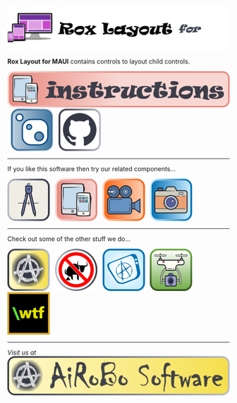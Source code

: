 ![Rox Layout for MAUI](https://raw.githubusercontent.com/pit-bob/res/dev/rox/layout/maui/header.svg)

**Rox Layout for MAUI** contains controls to layout child controls.

[![Rox Layout Instructions](https://raw.githubusercontent.com/pit-bob/res/dev/rox/layout/instructions.svg)](https://rox.tools/layout) &nbsp; [![NuGet](https://raw.githubusercontent.com/pit-bob/res/dev/nuget/icon.svg)](https://www.nuget.org/packages/Rox.Layout.Maui) &nbsp; [![GitHub](https://raw.githubusercontent.com/pit-bob/res/dev/github/icon.svg)](https://github.com/ai-ro-bo/Rox.Layout.Maui)

---
If you like this software then try our related components...

[![Rox Architect](https://raw.githubusercontent.com/pit-bob/res/dev/rox/architect/icon.svg)](https://rox.tools/architect) &nbsp; [![Rox Layout](https://raw.githubusercontent.com/pit-bob/res/dev/rox/layout/icon.svg)](https://rox.tools/layout) &nbsp; [![Rox Video](https://raw.githubusercontent.com/pit-bob/res/dev/rox/video/icon.svg)](https://rox.tools/video) &nbsp; [![Rox Camera](https://raw.githubusercontent.com/pit-bob/res/dev/rox/camera/icon.svg)](https://rox.tools/camera)

---
Check out some of the other stuff we do...

[![Rox Tools](https://raw.githubusercontent.com/pit-bob/res/dev/rox/tools/icon.svg)](https://rox.tools) &nbsp; [![NoBS Services](https://raw.githubusercontent.com/pit-bob/res/dev/nobs/icon.svg)](https://nobs.services) &nbsp; [![AiRoBo.design Studio](https://raw.githubusercontent.com/pit-bob/res/dev/airobo/design/icon.svg)](https://airobo.design) &nbsp; [![ai-drone-bo](https://raw.githubusercontent.com/pit-bob/res/dev/aidronebo/icon.svg)](https://airobo.software/aidronebo) &nbsp; [![\wtf](https://raw.githubusercontent.com/pit-bob/res/dev/wtf/icon.svg)](https://backslash.wtf)

---
*Visit us at* [![AiRoBo](https://raw.githubusercontent.com/pit-bob/res/dev/airobo/software/badge.svg)](https://airobo.software)
